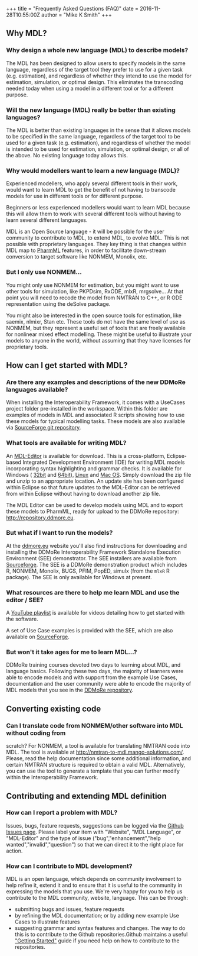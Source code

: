 +++
title = "Frequently Asked Questions (FAQ)"
date = 2016-11-28T10:55:00Z
author = "Mike K Smith"
+++
## Why MDL?
### Why design a whole new language (MDL) to describe models?
The MDL has been designed to allow users to specify models in the same language,
regardless of the target tool they prefer to use for a given task (e.g. estimation),
and regardless of whether they intend to use the model for estimation, simulation,
or optimal design. This eliminates the transcoding needed today when using a model
in a different tool or for a different purpose.

### Will the new language (MDL) really be better than existing languages?
The MDL is better than existing languages in the sense that it allows models to 
be specified in the same language, regardless of the target tool to be used for 
a given task (e.g. estimation), and regardless of whether the model is intended 
to be used for estimation, simulation, or optimal design, or all of the above. 
No existing language today allows this.

### Why would modellers want to learn a new language (MDL)?
Experienced modellers, who apply several different tools in their work, would 
want to learn MDL to get the benefit of not having to transcode models for use 
in different tools or for different purpose.

Beginners or less experienced modellers would want to learn MDL because this 
will allow them to work with several different tools without having to learn 
several different languages.

MDL is an Open Source language - it will be possible for the user community to 
contribute to MDL, to extend MDL, to evolve MDL. This is not possible with 
proprietary languages. They key thing is that changes within MDL map to 
[PharmML](http://pharmml.org) features, in order to facilitate down-stream 
conversion to target software like NONMEM, Monolix, etc.

### But I only use NONMEM...
You might only use NONMEM for estimation, but you might want to use other tools 
for simulation, like PKPDsim, RxODE, mlxR, mrgsolve... At that point you will
need to recode the model from NMTRAN to C++, or R ODE representation using
the deSolve package. 

You might also be interested in the open source tools for estimation, like
saemix, nlmixr, Stan etc. These tools do not have the same level of use as 
NONMEM, but they represent a useful set of tools that are freely available for
nonlinear mixed effect modelling. These might be useful to illustrate your models
to anyone in the world, without assuming that they have licenses for proprietary
tools.

## How can I get started with MDL?

### Are there any examples and descriptions of the new DDMoRe languages available?
When installing the Interoperability Framework, it comes with a UseCases project
folder pre-installed in the workspace. Within this folder are examples of models
in MDL and associated R scripts showing how to use these models for typical
modelling tasks. These models are also available via [SourceForge git repository](https://sourceforge.net/p/ddmore/use.cases/ci/master/tree/MDL/Product5.1/).

### What tools are available for writing MDL?
An [MDL-Editor](http://downloads.mdl.community/repository/mdl-ide/products/1.6.0/) 
is available for download. This is a cross-platform, Eclipse-based Integrated 
Development Environment (IDE) for writing MDL models incorporating syntax 
highlighting and grammar checks. It is available for Windows (
[32bit](http://downloads.mdl.community/repository/mdl-ide/products/1.6.0/eu.ddmore.mdleditor.site-1.6.0-SNAPSHOT-win32.win32.x86.zip) and 
[64bit](http://downloads.mdl.community/repository/mdl-ide/products/1.6.0/eu.ddmore.mdleditor.site-1.6.0-SNAPSHOT-win32.win32.x86_64.zip)), 
[Linux](http://downloads.mdl.community/repository/mdl-ide/products/1.6.0/eu.ddmore.mdleditor.site-1.6.0-SNAPSHOT-linux.gtk.x86_64.zip) and 
[Mac OS](http://downloads.mdl.community/repository/mdl-ide/products/1.6.0/eu.ddmore.mdleditor.site-1.6.0-SNAPSHOT-macosx.cocoa.x86_64.zip). Simply download the zip file and unzip to an appropriate location. 
An update site has been configured within Eclipse so that future updates to the 
MDL-Editor can be retrieved from within Eclipse without having to download 
another zip file. 

The MDL Editor can be used to develop models using MDL and to export these models
to PharmML, ready for upload to the DDMoRe repository: <http://repository.ddmore.eu>.

### But what if I want to run the models?
At the [ddmore.eu](http://ddmore.eu/instructions/user-guides)
website you'll also find instructions for downloading and installing the DDMoRe 
Interoperability Framework Standalone Execution Environment (SEE) demonstrator.
The SEE installers are available from [Sourceforge](https://sourceforge.net/projects/ddmore/files/install/SEE/Demonstrator-2.0.0/).
The SEE is a DDMoRe demonstration product which includes R, NONMEM, Monolix, 
BUGS, PFIM, PopED, simulx (from the `mlxR` R package). The SEE is only available 
for Windows at present.

### What resources are there to help me learn MDL and use the editor / SEE?
A [YouTube playlist](https://www.youtube.com/playlist?list=PL_GGUkhbiP3t0Q7wTqkQdMAw7yuC8xWa-) 
is available for videos detailing how to get started with the software.

A set of Use Case examples is provided with the SEE, which are also available on 
[SourceForge](https://sourceforge.net/p/ddmore/use.cases/ci/master/tree/MDL/Product5.1/).

### But won't it take ages for me to learn MDL...?
DDMoRe training courses devoted two days to learning about MDL, and language
basics. Following these two days, the majority of learners were able to encode
models and with support from the example Use Cases, documentation and the user
community were able to encode the majority of MDL models that you see in the 
[DDMoRe repository](http://repository.ddmore.eu).

## Converting existing code

### Can I translate code from NONMEM/other software into MDL without coding from
scratch?
For NONMEM, a tool is available for translating NMTRAN code into MDL. The tool 
is available at http://nmtran-to-mdl.mango-solutions.com/. Please, read the help
documentation since some additional information, and certain NMTRAN structure is
required to obtain a valid MDL. Alternatively, you can use the tool to generate 
a template that you can further modify within the Interoperability Framework.

## Contributing and extending MDL definition

### How can I report a problem with MDL?
Issues, bugs, feature requests, suggestions can be logged via 
the [Github Issues page](https://github.com/ModelDefinitionLanguage/website/issues).
Please label your item with "Website", "MDL Language", or "MDL-Editor" and the type
of issue ("bug","enhancement","help wanted","invalid","question") so that we can
direct it to the right place for action.  

### How can I contribute to MDL development?
MDL is an open language, which depends on community involvement to help refine 
it, extend it and to ensure that it is useful to the community in expressing
the models that you use. We're very happy for you to help us contribute to the 
MDL community, website, language. This can be through:  
  * submitting bugs and issues, feature requests  
  * by refining the MDL documentation; or by adding new example Use Cases to 
illustrate features  
  * suggesting grammar and syntax features and changes. The way to do this is to 
contribute to the Github repositories.Github maintains a useful ["Getting Started"](https://guides.github.com/activities/hello-world/)
guide if you need help on how to contribute to the repositories.  